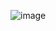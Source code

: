 ![image](https://github.com/falahatme/argocd/assets/7458874/6266063b-d083-481c-bf24-0c196833b09e)



